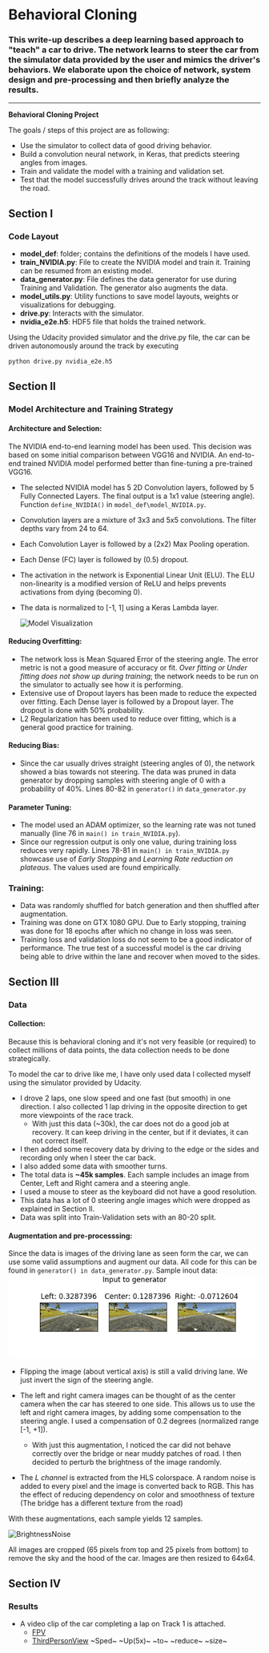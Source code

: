 # **Behavioral Cloning**

### This write-up describes a deep learning based approach to "teach" a car to drive. The network learns to steer the car from the simulator data provided by the user and mimics the driver's behaviors. We elaborate upon the choice of network, system design and pre-processing and then briefly analyze the results.

---

**Behavioral Cloning Project**

The goals / steps of this project are as following:
* Use the simulator to collect data of good driving behavior.
* Build a convolution neural network, in Keras, that predicts steering angles from images.
* Train and validate the model with a training and validation set.
* Test that the model successfully drives around the track without leaving the road.


[//]: # "Image References"

[model]: ./output/nvidia_e2e.png "Model Visualization"
[lcr]: ./output/input.png "LeftRightCenter"
[generator_images]: ./output/generator.png "BrightnessNoise"
## Section I

### Code Layout

- **model_def**: folder; contains the definitions of the models I have used.
- **train_NVIDIA.py**: File to create the NVIDIA model and train it. Training can be resumed from an existing model.
- **data_generator.py**: File defines the data generator for use during Training and Validation. The generator also augments the data.
- **model_utils.py**: Utility functions to save model layouts, weights or visualizations  for debugging.
- **drive.py**: Interacts with the simulator.
- **nvidia_e2e.h5**: HDF5 file that holds the trained network.

Using the Udacity provided simulator and the drive.py file, the car can be driven autonomously around the track by executing

```sh
python drive.py nvidia_e2e.h5
```
## Section II

### Model Architecture and Training Strategy

#### Architecture and Selection:

The NVIDIA end-to-end learning model has been used. This decision was based on some initial comparison between VGG16 and NVIDIA. An end-to-end trained NVIDIA model performed better than fine-tuning a pre-trained VGG16.

- The selected NVIDIA model has 5 2D Convolution layers, followed by 5 Fully Connected Layers. The final output is a 1x1 value (steering angle). Function `define_NVIDIA()` in `model_def\model_NVIDIA.py`.

- Convolution layers are a mixture of 3x3 and 5x5 convolutions. The filter depths vary from 24 to 64.

- Each Convolution Layer is followed by a (2x2) Max Pooling operation.

- Each Dense (FC) layer is followed by (0.5) dropout.

- The activation in the network is Exponential Linear Unit (ELU). The ELU non-linearity is a modified version of ReLU and helps prevents activations from dying (becoming 0).

- The data is normalized to [-1, 1] using a Keras Lambda layer.

    ![][model]


#### Reducing Overfitting:

- The network loss is Mean Squared Error of the steering angle. The error metric is not a good measure of accuracy or fit. *Over fitting or Under fitting does not show up during training*; the network needs to be run on the simulator to actually see how it is performing. 
- Extensive use of Dropout layers has been made to reduce the expected over fitting. Each Dense layer is followed by a Dropout layer. The dropout is done with 50% probability.
- L2 Regularization has been used to reduce over fitting, which is a general good practice for training.

#### Reducing Bias:

- Since the car usually drives straight (steering angles of 0), the network showed a bias towards not steering. The data was pruned in data generator by dropping samples with steering angle of 0 with a probability of 40%. Lines 80-82 in `generator()` in `data_generator.py` 


#### Parameter Tuning:

- The model used an ADAM optimizer, so the learning rate was not tuned manually (line 76 in `main() in train_NVIDIA.py`).
- Since our regression output is only one value, during training loss reduces very rapidly. Lines 78-81 in `main() in train_NVIDIA.py` showcase use of *Early Stopping* and *Learning Rate reduction on plateaus*. The values used are found empirically.

### Training:

- Data was randomly shuffled for batch generation and then shuffled after augmentation.
- Training was done on GTX 1080 GPU. Due to Early stopping, training was done for 18 epochs after which no change in loss was seen.
- Training loss and validation loss do not seem to be a good indicator of performance. The true test of a successful model is the car driving being able to drive within the lane and recover when moved to the sides.


## Section III

### Data

#### Collection:

Because this is behavioral cloning and it's not very feasible (or required) to collect millions of data points, the data collection needs to be done strategically.

To model the car to drive like me, I have only used data I collected myself using the simulator provided by Udacity.

- I drove 2 laps, one slow speed and one fast (but smooth) in one direction. I also collected 1 lap driving in the opposite direction to get more viewpoints of the race track.
  - With just this data (~30k), the car does not do a good job at recovery. It can keep driving in the center, but if it deviates, it can not correct itself.
- I then added some recovery data by driving to the edge or the sides and recording only when I steer the car back.
- I also added some data with smoother turns.
- The total data is **~45k samples**. Each sample includes an image from Center, Left and Right camera and a steering angle.
- I used a mouse to steer as the keyboard did not have a good resolution.
- This data has a lot of 0 steering angle images which were dropped as explained in Section II.
- Data was split into Train-Validation sets with an 80-20 split.

#### Augmentation and pre-processsing:

Since the data is images of the driving lane as seen form the car, we can use some valid assumptions and augment our data. All code for this can be found in `generator() in data_generator.py`. Sample inout data: !['Sample Input Images'][lcr]

- Flipping the image (about vertical axis) is still a valid driving lane. We just invert the sign of the steering angle.
- The left and right camera images can be thought of as the center camera when the car has steered to one side. This allows us to use the left and right camera images, by adding some compensation to the steering angle. I used a compensation of 0.2 degrees (normalized range [-1, +1]).
  - With just this augmentation, I noticed the car did not behave correctly over the bridge or near muddy patches of road. I then decided to perturb the brightness of the image randomly.

- The *L channel* is extracted from the HLS colorspace. A random noise is added to every pixel and the image is converted back to RGB. This has the effect of reducing dependency on color and smoothness of texture (The bridge has a different texture from the road)

With these augmentations, each sample yields 12 samples.

![][generator_images]

All images are cropped (65 pixels from top and 25 pixels from bottom) to remove the sky and the hood of the car. Images are then resized to 64x64.



## Section IV

### Results

- A video clip of the car completing a lap on Track 1 is attached.
  - [FPV](track1_FPV.mp4)
  - [ThirdPersonView](track1_ThirdPersonView.mp4)  ~Sped~ ~Up(5x)~ ~to~ ~reduce~ ~size~